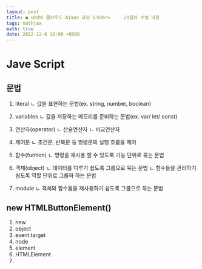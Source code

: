 ```yaml
---
layout: post
title: ● 네이버 클라우드 AIaas 과정 1기<br>   - 21일차 수업 내용
tags: mathjax
math: true
date: 2022-12-6 10:00 +0900
---
```


# Jave Script

## 문법

1. literal
    ㄴ 값을 표현하는 문법(ex. string, number, boolean)

2. variables
    ㄴ 값을 저장하는 메모리를 준비하는 문법(ex. var/ let/ const)

3. 연산자(operator)
    ㄴ 산술연산자
    ㄴ 비교연산자

3. 제어문
    ㄴ 조건문, 반복문 등 명령문의 실행 흐름을 제어

4. 함수(funtion)
    ㄴ 명령을 재사용 할 수 있도록 기능 단위로 묶는 문법

5. 객체(object)
    ㄴ 데이터를 다루기 쉽도록 그룹으로 묶는 문법
    ㄴ 함수들을 관리하기 쉽도록 역할 단위로 그룹화 하는 문법

6. module
    ㄴ 객체와 함수들을 재사용하기 쉽도록 그룹으로 묶는 문법

## new HTMLButtonElement()

1. new
2. object
3. event.target
4. node
5. element
6. HTMLElement
7.





























